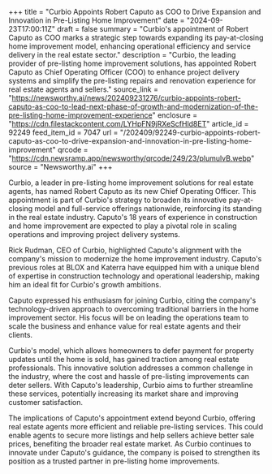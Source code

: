 +++
title = "Curbio Appoints Robert Caputo as COO to Drive Expansion and Innovation in Pre-Listing Home Improvement"
date = "2024-09-23T17:00:11Z"
draft = false
summary = "Curbio's appointment of Robert Caputo as COO marks a strategic step towards expanding its pay-at-closing home improvement model, enhancing operational efficiency and service delivery in the real estate sector."
description = "Curbio, the leading provider of pre-listing home improvement solutions, has appointed Robert Caputo as Chief Operating Officer (COO) to enhance project delivery systems and simplify the pre-listing repairs and renovation experience for real estate agents and sellers."
source_link = "https://newsworthy.ai/news/202409231276/curbio-appoints-robert-caputo-as-coo-to-lead-next-phase-of-growth-and-modernization-of-the-pre-listing-home-improvement-experience"
enclosure = "https://cdn.filestackcontent.com/LYHpFN9jRXeScfHld8ET"
article_id = 92249
feed_item_id = 7047
url = "/202409/92249-curbio-appoints-robert-caputo-as-coo-to-drive-expansion-and-innovation-in-pre-listing-home-improvement"
qrcode = "https://cdn.newsramp.app/newsworthy/qrcode/249/23/plumulvB.webp"
source = "Newsworthy.ai"
+++

<p>Curbio, a leader in pre-listing home improvement solutions for real estate agents, has named Robert Caputo as its new Chief Operating Officer. This appointment is part of Curbio's strategy to broaden its innovative pay-at-closing model and full-service offerings nationwide, reinforcing its standing in the real estate industry. Caputo's 18 years of experience in construction and home improvement are expected to play a pivotal role in scaling operations and improving project delivery systems.</p><p>Rick Rudman, CEO of Curbio, highlighted Caputo's alignment with the company's mission to modernize the home improvement industry. Caputo's previous roles at BLOX and Katerra have equipped him with a unique blend of expertise in construction technology and operational leadership, making him an ideal fit for Curbio's growth ambitions.</p><p>Caputo expressed his enthusiasm for joining Curbio, citing the company's technology-driven approach to overcoming traditional barriers in the home improvement sector. His focus will be on leading the operations team to scale the business and enhance value for real estate agents and their clients.</p><p>Curbio's model, which allows homeowners to defer payment for property updates until the home is sold, has gained traction among real estate professionals. This innovative solution addresses a common challenge in the industry, where the cost and hassle of pre-listing improvements can deter sellers. With Caputo's leadership, Curbio aims to further streamline these services, potentially increasing its market share and improving customer satisfaction.</p><p>The implications of Caputo's appointment extend beyond Curbio, offering real estate agents more efficient and reliable pre-listing services. This could enable agents to secure more listings and help sellers achieve better sale prices, benefiting the broader real estate market. As Curbio continues to innovate under Caputo's guidance, the company is poised to strengthen its position as a trusted partner in pre-listing home improvements.</p>